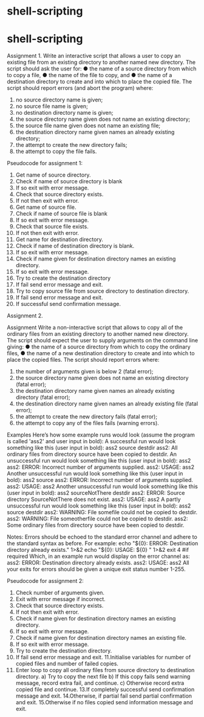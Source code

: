 # shell-scripting
# shell-scripting
Assignment 1.
Write an interactive script that allows a user to copy an existing file from an existing directory to another named new directory. The script should ask the user for:
● the name of a source directory from which to copy a file,
● the name of the file to copy, and
● the name of a destination directory to create and into which to place the copied file.
The script should report errors (and abort the program) where:
1. no source directory name is given;
2. no source file name is given;
3. no destination directory name is given;
4. the source directory name given does not name an existing directory;
5. the source file name given does not name an existing file;
6. the destination directory name given names an already existing directory;
7. the attempt to create the new directory fails;
8. the attempt to copy the file fails.


Pseudocode for assignment 1:
1. Get name of source directory.
2. Check if name of source directory is blank
3. If so exit with error message.
4. Check that source directory exists.
5. If not then exit with error.
6. Get name of source file.
7. Check if name of source file is blank
8. If so exit with error message.
9. Check that source file exists.
10. If not then exit with error.
11. Get name for destination directory.
12. Check if name of destination directory is blank.
13. If so exit with error message.
14. Check if name given for destination directory names an existing directory.
15. If so exit with error message.
16. Try to create the destination directory
17. If fail send error message and exit.
18. Try to copy source file from source directory to destination directory.
19. If fail send error message and exit.
20. If successful send confirmation message.

Assignment 2.

Assignment
Write a non-interactive script that allows to copy all of the ordinary files from an
existing directory to another named new directory. The script should expect the user to
supply arguments on the command line giving:
● the name of a source directory from which to copy the ordinary files,
● the name of a new destination directory to create and into which to place the
copied files.
The script should report errors where:
1. the number of arguments given is below 2 (fatal error);
2. the source directory name given does not name an existing directory (fatal
error);
3. the destination directory name given names an already existing directory
(fatal error);
4. the destination directory name given names an already existing file (fatal
error);
5. the attempt to create the new directory fails (fatal error);
6. the attempt to copy any of the files fails (warning errors).

Examples
Here’s how some example runs would look (assume the program is called 'ass2' and user
input in bold):
A successful run would look something like this (user input in bold):
ass2 source destdir
ass2: All ordinary files from directory source have been copied to destdir.
An unsuccessful run would look something like this (user input in bold):
ass2
ass2: ERROR: Incorrect number of arguments supplied.
ass2: USAGE: ass2 <source directory> <new destination directory>
Another unsuccessful run would look something like this (user input in bold):
ass2 source
ass2: ERROR: Incorrect number of arguments supplied.
ass2: USAGE: ass2 <source directory> <new destination directory>
Another unsuccessful run would look something like this (user input in bold):
ass2 sourceNotThere destdir
ass2: ERROR: Source directory SourceNotThere does not exist.
ass2: USAGE: ass2 <source directory> <new destination directory>
A partly unsuccessful run would look something like this (user input in bold):
ass2 source destdir
ass2: WARNING: File somefile could not be copied to destdir.
ass2: WARNING: File someotherfile could not be copied to destdir.
ass2: Some ordinary files from directory source have been copied to destdir.

Notes:
Errors should be echoed to the standard error channel and adhere to the standard syntax
as before. For example:
echo "${0}: ERROR: Destination directory already exists." 1>&2
echo "${0}: USAGE: ${0} <source directory> <new destination directory>" 1>&2
exit 4 #if required
Which, in an example run would display on the error channel as:
ass2: ERROR: Destination directory already exists.
ass2: USAGE: ass2 <source directory> <new destination directory>
All your exits for errors should be given a unique exit status number 1-255.

Pseudocode for assignment 2:
1. Check number of arguments given.
2. Exit with error message if incorrect.
3. Check that source directory exists.
4. If not then exit with error.
5. Check if name given for destination directory names an existing directory.
6. If so exit with error message.
7. Check if name given for destination directory names an existing file.
8. If so exit with error message.
9. Try to create the destination directory.
10. If fail send error message and exit.
11.Initialise variables for number of copied files and number of failed copies.
12. Enter loop to copy all ordinary files from source directory to destination directory.
a) Try to copy the next file
b) If this copy fails send warning message, record extra fail, and continue.
c) Otherwise record extra copied file and continue.
13.If completely successful send confirmation message and exit.
14.Otherwise, if partial fail send partial confirmation and exit.
15.Otherwise if no files copied send information message and exit.





